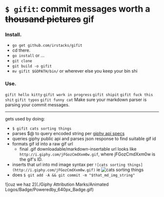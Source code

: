 # `$ gifit`: commit messages worth a ~~thousand pictures~~ gif

### Install.
- `go get github.com/irstacks/gifit`
- cd there.
- `go install`
or ...
- `git clone`
- `git build -o gifit`
- `mv gifit $GOPATH/bin/` or wherever else you keep your bin shi

### Use.
`gifit hello kitty`
`gifit work in progress`
`gifit shipit`
`gifit fuck this shit`
`gifit typos`
`gifit funny cat`
Make sure your markdown parser is parsing your commit messages.

----

gets used by doing:
- `$ gifit cats sorting things`
- parses $@ to query encoded string per [giphy api specs](https://github.com/Giphy/GiphyAPI)
- queries giphy public api and parses json response to find suitable gif id
- formats gif id into a raw gif url 
    + final .gif downloadable/markdown-insertable url looks like `http://i.giphy.com/jFGozCmdXxm0w.gif`, where jFGozCmdXxm0w is the gif's ID.
- inserts that url into md image syntax per `![cats sorting things](http://i.giphy.com/jFGozCmdXxm0w.gif)` ie ![cats sorting things](http://i.giphy.com/iuHaJ0D7macZq.gif)
- does `$ git add -A && git commit -m "$that_md_img_string"`

![cuz we haz 2](./Giphy Attribution Marks/Animated Logos/Badge/Poweredby_640px_Badge.gif)